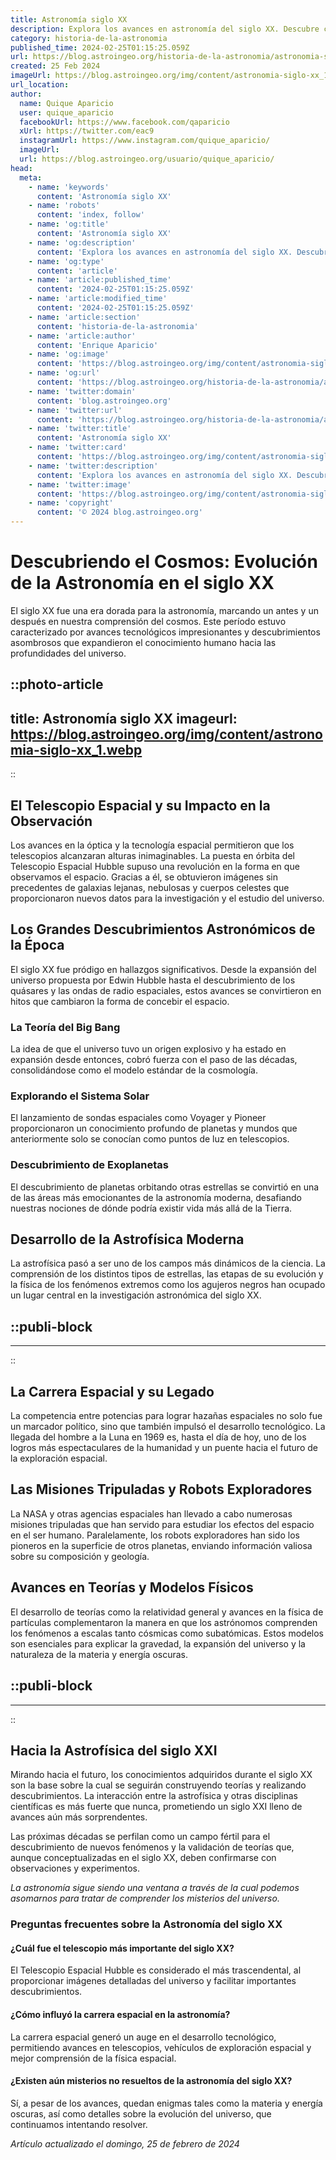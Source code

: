 ```yaml
---
title: Astronomía siglo XX
description: Explora los avances en astronomía del siglo XX. Descubre cómo cambió nuestra visión del cosmos y los grandes descubrimientos.
category: historia-de-la-astronomia
published_time: 2024-02-25T01:15:25.059Z
url: https://blog.astroingeo.org/historia-de-la-astronomia/astronomia-siglo-xx
created: 25 Feb 2024
imageUrl: https://blog.astroingeo.org/img/content/astronomia-siglo-xx_1.webp
url_location:
author:
  name: Quique Aparicio
  user: quique_aparicio
  facebookUrl: https://www.facebook.com/qaparicio
  xUrl: https://twitter.com/eac9
  instagramUrl: https://www.instagram.com/quique_aparicio/
  imageUrl: 
  url: https://blog.astroingeo.org/usuario/quique_aparicio/
head:
  meta:
    - name: 'keywords'
      content: 'Astronomía siglo XX'
    - name: 'robots'
      content: 'index, follow'
    - name: 'og:title'
      content: 'Astronomía siglo XX'
    - name: 'og:description'
      content: 'Explora los avances en astronomía del siglo XX. Descubre cómo cambió nuestra visión del cosmos y los grandes descubrimientos.'
    - name: 'og:type'
      content: 'article'
    - name: 'article:published_time'
      content: '2024-02-25T01:15:25.059Z'
    - name: 'article:modified_time'
      content: '2024-02-25T01:15:25.059Z'
    - name: 'article:section'
      content: 'historia-de-la-astronomia'
    - name: 'article:author'
      content: 'Enrique Aparicio'
    - name: 'og:image'
      content: 'https://blog.astroingeo.org/img/content/astronomia-siglo-xx_1.webp'
    - name: 'og:url'
      content: 'https://blog.astroingeo.org/historia-de-la-astronomia/astronomia-siglo-xx'
    - name: 'twitter:domain'
      content: 'blog.astroingeo.org'
    - name: 'twitter:url'
      content: 'https://blog.astroingeo.org/historia-de-la-astronomia/astronomia-siglo-xx'
    - name: 'twitter:title'
      content: 'Astronomía siglo XX'
    - name: 'twitter:card'
      content: 'https://blog.astroingeo.org/img/content/astronomia-siglo-xx_1.webp'
    - name: 'twitter:description'
      content: 'Explora los avances en astronomía del siglo XX. Descubre cómo cambió nuestra visión del cosmos y los grandes descubrimientos.'
    - name: 'twitter:image'
      content: 'https://blog.astroingeo.org/img/content/astronomia-siglo-xx_1.webp'
    - name: 'copyright'
      content: '© 2024 blog.astroingeo.org'
---
```

# Descubriendo el Cosmos: Evolución de la Astronomía en el siglo XX

El siglo XX fue una era dorada para la astronomía, marcando un antes y un después en nuestra comprensión del cosmos. Este período estuvo caracterizado por avances tecnológicos impresionantes y descubrimientos asombrosos que expandieron el conocimiento humano hacia las profundidades del universo.


::photo-article
---
title: Astronomía siglo XX
imageurl: https://blog.astroingeo.org/img/content/astronomia-siglo-xx_1.webp
---
::


## El Telescopio Espacial y su Impacto en la Observación

Los avances en la óptica y la tecnología espacial permitieron que los telescopios alcanzaran alturas inimaginables. La puesta en órbita del Telescopio Espacial Hubble supuso una revolución en la forma en que observamos el espacio. Gracias a él, se obtuvieron imágenes sin precedentes de galaxias lejanas, nebulosas y cuerpos celestes que proporcionaron nuevos datos para la investigación y el estudio del universo.

## Los Grandes Descubrimientos Astronómicos de la Época

El siglo XX fue pródigo en hallazgos significativos. Desde la expansión del universo propuesta por Edwin Hubble hasta el descubrimiento de los quásares y las ondas de radio espaciales, estos avances se convirtieron en hitos que cambiaron la forma de concebir el espacio.

### La Teoría del Big Bang
La idea de que el universo tuvo un origen explosivo y ha estado en expansión desde entonces, cobró fuerza con el paso de las décadas, consolidándose como el modelo estándar de la cosmología.

### Explorando el Sistema Solar
El lanzamiento de sondas espaciales como Voyager y Pioneer proporcionaron un conocimiento profundo de planetas y mundos que anteriormente solo se conocían como puntos de luz en telescopios.

### Descubrimiento de Exoplanetas
El descubrimiento de planetas orbitando otras estrellas se convirtió en una de las áreas más emocionantes de la astronomía moderna, desafiando nuestras nociones de dónde podría existir vida más allá de la Tierra.

## Desarrollo de la Astrofísica Moderna

La astrofísica pasó a ser uno de los campos más dinámicos de la ciencia. La comprensión de los distintos tipos de estrellas, las etapas de su evolución y la física de los fenómenos extremos como los agujeros negros han ocupado un lugar central en la investigación astronómica del siglo XX.


  ::publi-block
  ---
  ---
  ::
  
  
## La Carrera Espacial y su Legado

La competencia entre potencias para lograr hazañas espaciales no solo fue un marcador político, sino que también impulsó el desarrollo tecnológico. La llegada del hombre a la Luna en 1969 es, hasta el día de hoy, uno de los logros más espectaculares de la humanidad y un puente hacia el futuro de la exploración espacial.

## Las Misiones Tripuladas y Robots Exploradores

La NASA y otras agencias espaciales han llevado a cabo numerosas misiones tripuladas que han servido para estudiar los efectos del espacio en el ser humano. Paralelamente, los robots exploradores han sido los pioneros en la superficie de otros planetas, enviando información valiosa sobre su composición y geología.

## Avances en Teorías y Modelos Físicos

El desarrollo de teorías como la relatividad general y avances en la física de partículas complementaron la manera en que los astrónomos comprenden los fenómenos a escalas tanto cósmicas como subatómicas. Estos modelos son esenciales para explicar la gravedad, la expansión del universo y la naturaleza de la materia y energía oscuras.


  ::publi-block
  ---
  ---
  ::
  
  
## Hacia la Astrofísica del siglo XXI

Mirando hacia el futuro, los conocimientos adquiridos durante el siglo XX son la base sobre la cual se seguirán construyendo teorías y realizando descubrimientos. La interacción entre la astrofísica y otras disciplinas científicas es más fuerte que nunca, prometiendo un siglo XXI lleno de avances aún más sorprendentes.

Las próximas décadas se perfilan como un campo fértil para el descubrimiento de nuevos fenómenos y la validación de teorías que, aunque conceptualizadas en el siglo XX, deben confirmarse con observaciones y experimentos.

*La astronomía sigue siendo una ventana a través de la cual podemos asomarnos para tratar de comprender los misterios del universo.*

### Preguntas frecuentes sobre la Astronomía del siglo XX

#### ¿Cuál fue el telescopio más importante del siglo XX?
El Telescopio Espacial Hubble es considerado el más trascendental, al proporcionar imágenes detalladas del universo y facilitar importantes descubrimientos.

#### ¿Cómo influyó la carrera espacial en la astronomía?
La carrera espacial generó un auge en el desarrollo tecnológico, permitiendo avances en telescopios, vehículos de exploración espacial y mejor comprensión de la física espacial.

#### ¿Existen aún misterios no resueltos de la astronomía del siglo XX?
Sí, a pesar de los avances, quedan enigmas tales como la materia y energía oscuras, así como detalles sobre la evolución del universo, que continuamos intentando resolver.

_Artículo actualizado el domingo, 25 de febrero de 2024_